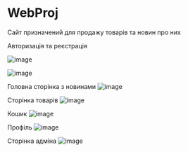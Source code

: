 # WebProj
Сайт призначений для продажу товарів та новин про них 

Авторизація та реєстрація 

![image](https://user-images.githubusercontent.com/60900412/178370379-c181025a-2900-48fe-8beb-9ec86e5bd580.png)

![image](https://user-images.githubusercontent.com/60900412/178370410-361c9f81-7120-4f28-9651-e6008a098454.png)

Головна сторінка з новинами 
![image](https://user-images.githubusercontent.com/60900412/178370439-2f7e31d5-b960-402d-bb44-64313249ae99.png)

Сторінка товарів 
![image](https://user-images.githubusercontent.com/60900412/178370465-6625b7e6-d467-4dc4-80b5-441e98786337.png)

Кошик
![image](https://user-images.githubusercontent.com/60900412/178370483-ce465503-037c-4925-9cd5-c823c5b64b1d.png)

Профіль
![image](https://user-images.githubusercontent.com/60900412/178370506-1cabbe0e-7bfe-4c6b-af31-058e0f07739d.png)

Сторінка адміна
![image](https://user-images.githubusercontent.com/60900412/178504804-a79874c7-3ce0-48a4-be74-e1b13c3e8539.png)
